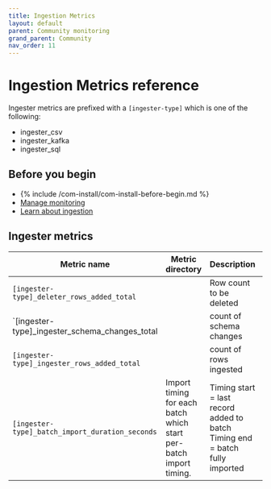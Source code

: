 ```yaml
---
title: Ingestion Metrics
layout: default
parent: Community monitoring
grand_parent: Community
nav_order: 11
---
```


# Ingestion Metrics reference

Ingester metrics are prefixed with a `[ingester-type]` which is one of the following:
* ingester_csv
* ingester_kafka
* ingester_sql

## Before you begin

* {% include /com-install/com-install-before-begin.md %}
* [Manage monitoring](/docs/community/com-monitoring/com-monitoring-home)
* [Learn about ingestion](/docs/community/com-ingest/com-ingest-manage)

## Ingester metrics

| Metric name | Metric directory | Description | Additional information |
|---|---|---|---|
| `[ingester-type]_deleter_rows_added_total` |  | Row count to be deleted | (labels: type={packed-bool,set,mutex,bool,int,decimal}) |
| `[ingester-type]_ingester_schema_changes_total |  | count of schema changes |  |
| `[ingester-type]_ingester_rows_added_total`|  | count of rows ingested |  |
| `[ingester-type]_batch_import_duration_seconds` | Import timing for each batch which start per-batch import timing. | Timing start = last record added to batch<br/>Timing end = batch fully imported |
